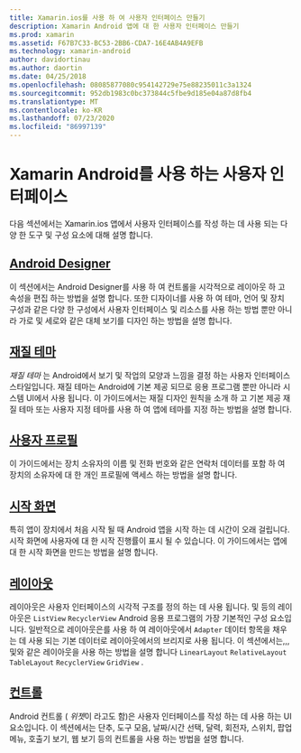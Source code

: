 ```yaml
---
title: Xamarin.ios를 사용 하 여 사용자 인터페이스 만들기
description: Xamarin Android 앱에 대 한 사용자 인터페이스 만들기
ms.prod: xamarin
ms.assetid: F67B7C33-BC53-2BB6-CDA7-16E4AB4A9EFB
ms.technology: xamarin-android
author: davidortinau
ms.author: daortin
ms.date: 04/25/2018
ms.openlocfilehash: 08085877080c954142729e75e88235011c3a1324
ms.sourcegitcommit: 952db1983c0bc373844c5fbe9d185e04a87d8fb4
ms.translationtype: MT
ms.contentlocale: ko-KR
ms.lasthandoff: 07/23/2020
ms.locfileid: "86997139"
---
```

# <a name="user-interfaces-with-xamarinandroid"></a>Xamarin Android를 사용 하는 사용자 인터페이스

다음 섹션에서는 Xamarin.ios 앱에서 사용자 인터페이스를 작성 하는 데 사용 되는 다양 한 도구 및 구성 요소에 대해 설명 합니다.

## <a name="android-designer"></a>[Android Designer](~/android/user-interface/android-designer/index.md)

이 섹션에서는 Android Designer를 사용 하 여 컨트롤을 시각적으로 레이아웃 하 고 속성을 편집 하는 방법을 설명 합니다. 또한 디자이너를 사용 하 여 테마, 언어 및 장치 구성과 같은 다양 한 구성에서 사용자 인터페이스 및 리소스를 사용 하는 방법 뿐만 아니라 가로 및 세로와 같은 대체 보기를 디자인 하는 방법을 설명 합니다.

## <a name="material-theme"></a>[재질 테마](~/android/user-interface/material-theme.md)

*재질 테마* 는 Android에서 보기 및 작업의 모양과 느낌을 결정 하는 사용자 인터페이스 스타일입니다. 재질 테마는 Android에 기본 제공 되므로 응용 프로그램 뿐만 아니라 시스템 UI에서 사용 됩니다. 이 가이드에서는 재질 디자인 원칙을 소개 하 고 기본 제공 재질 테마 또는 사용자 지정 테마를 사용 하 여 앱에 테마를 지정 하는 방법을 설명 합니다.

## <a name="user-profile"></a>[사용자 프로필](~/android/user-interface/user-profile.md)

이 가이드에서는 장치 소유자의 이름 및 전화 번호와 같은 연락처 데이터를 포함 하 여 장치의 소유자에 대 한 개인 프로필에 액세스 하는 방법을 설명 합니다.

## <a name="splash-screen"></a>[시작 화면](~/android/user-interface/splash-screen.md)

특히 앱이 장치에서 처음 시작 될 때 Android 앱을 시작 하는 데 시간이 오래 걸립니다. 시작 화면에 사용자에 대 한 시작 진행률이 표시 될 수 있습니다. 이 가이드에서는 앱에 대 한 시작 화면을 만드는 방법을 설명 합니다.

## <a name="layouts"></a>[레이아웃](~/android/user-interface/layouts/index.md)

레이아웃은 사용자 인터페이스의 시각적 구조를 정의 하는 데 사용 됩니다.
및 등의 레이아웃은 `ListView` `RecyclerView` Android 응용 프로그램의 가장 기본적인 구성 요소입니다. 일반적으로 레이아웃은를 사용 하 여 레이아웃에서 `Adapter` 데이터 항목을 채우는 데 사용 되는 기본 데이터로 레이아웃에서의 브리지로 사용 됩니다. 이 섹션에서는,,, 및와 같은 레이아웃을 사용 하는 방법을 설명 합니다 `LinearLayout` `RelativeLayout` `TableLayout` `RecyclerView` `GridView` .

## <a name="controls"></a>[컨트롤](~/android/user-interface/controls/index.md)

Android 컨트롤 ( *위젯*이 라고도 함)은 사용자 인터페이스를 작성 하는 데 사용 하는 UI 요소입니다. 이 섹션에서는 단추, 도구 모음, 날짜/시간 선택, 달력, 회전자, 스위치, 팝업 메뉴, 호출기 보기, 웹 보기 등의 컨트롤을 사용 하는 방법을 설명 합니다.
